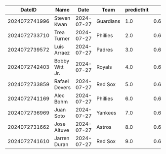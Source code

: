 DateID         |  Name            |  Date        |  Team       |  predicthit  |  predicthitproba     |  hitbool  |  Last7DaysAVG  |  Last15DaysAVG  |  Last30DaysAVG
---------------|------------------|--------------|-------------|--------------|----------------------|-----------|----------------|-----------------|---------------
2024072741996  |  Steven Kwan     |  2024-07-27  |  Guardians  |  1.0         |  0.6391589999888864  |  False    |  0.185         |  0.209          |  0.26
2024072733710  |  Trea Turner     |  2024-07-27  |  Phillies   |  2.0         |  0.6318643788634096  |  False    |  0.2           |  0.25           |  0.34
2024072739572  |  Luis Arraez     |  2024-07-27  |  Padres     |  3.0         |  0.6278878741888415  |  False    |  0.273         |  0.324          |  0.309
2024072742403  |  Bobby Witt Jr.  |  2024-07-27  |  Royals     |  4.0         |  0.6224524345589296  |  False    |  0.583         |  0.513          |  0.465
2024072733859  |  Rafael Devers   |  2024-07-27  |  Red Sox    |  5.0         |  0.6163614904586106  |  False    |  0.318         |  0.351          |  0.329
2024072741169  |  Alec Bohm       |  2024-07-27  |  Phillies   |  6.0         |  0.6162615556016471  |  False    |  0.273         |  0.333          |  0.267
2024072736969  |  Juan Soto       |  2024-07-27  |  Yankees    |  7.0         |  0.6153400103099111  |  False    |  0.36          |  0.386          |  0.322
2024072731662  |  Jose Altuve     |  2024-07-27  |  Astros     |  8.0         |  0.6147512329766714  |  False    |  0.333         |  0.317          |  0.322
2024072741610  |  Jarren Duran    |  2024-07-27  |  Red Sox    |  9.0         |  0.6115011360440457  |  False    |  0.37          |  0.409          |  0.302
